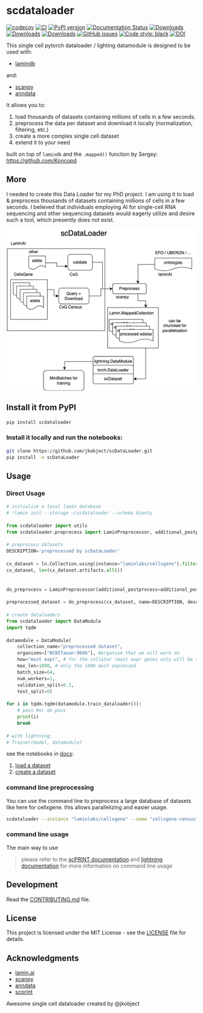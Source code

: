 # scdataloader

[![codecov](https://codecov.io/gh/jkobject/scDataLoader/branch/main/graph/badge.svg?token=scDataLoader_token_here)](https://codecov.io/gh/jkobject/scDataLoader)
[![CI](https://github.com/jkobject/scDataLoader/actions/workflows/main.yml/badge.svg)](https://github.com/jkobject/scDataLoader/actions/workflows/main.yml)
[![PyPI version](https://badge.fury.io/py/scDataLoader.svg)](https://badge.fury.io/py/scDataLoader)
[![Documentation Status](https://readthedocs.org/projects/scDataLoader/badge/?version=latest)](https://scDataLoader.readthedocs.io/en/latest/?badge=latest)
[![Downloads](https://pepy.tech/badge/scDataLoader)](https://pepy.tech/project/scDataLoader)
[![Downloads](https://pepy.tech/badge/scDataLoader/month)](https://pepy.tech/project/scDataLoader)
[![Downloads](https://pepy.tech/badge/scDataLoader/week)](https://pepy.tech/project/scDataLoader)
[![GitHub issues](https://img.shields.io/github/issues/jkobject/scDataLoader)](https://img.shields.io/github/issues/jkobject/scDataLoader)
[![Code style: black](https://img.shields.io/badge/code%20style-black-000000.svg)](https://github.com/psf/black)
[![DOI](https://img.shields.io/badge/DOI-10.1101%2F2024.07.29.605556-blue)](https://doi.org/10.1101/2024.07.29.605556)

This single cell pytorch dataloader / lighting datamodule is designed to be used with:

- [lamindb](https://lamin.ai/)

and:

- [scanpy](https://scanpy.readthedocs.io/en/stable/)
- [anndata](https://anndata.readthedocs.io/en/latest/)

It allows you to:

1. load thousands of datasets containing millions of cells in a few seconds.
2. preprocess the data per dataset and download it locally (normalization, filtering, etc.)
3. create a more complex single cell dataset
4. extend it to your need

built on top of `lamindb` and the `.mapped()` function by Sergey: https://github.com/Koncopd 

## More

I needed to create this Data Loader for my PhD project. I am using it to load & preprocess thousands of datasets containing millions of cells in a few seconds. I believed that individuals employing AI for single-cell RNA sequencing and other sequencing datasets would eagerly utilize and desire such a tool, which presently does not exist.

![scdataloader.drawio.png](docs/scdataloader.drawio.png)

## Install it from PyPI

```bash
pip install scdataloader
```

### Install it locally and run the notebooks:

```bash
git clone https://github.com/jkobject/scDataLoader.git
pip install -e scDataLoader
```

## Usage

### Direct Usage

```python
# initialize a local lamin database
# !lamin init --storage ~/scdataloader --schema bionty

from scdataloader import utils
from scdataloader.preprocess import LaminPreprocessor, additional_postprocess, additional_preprocess

# preprocess datasets
DESCRIPTION='preprocessed by scDataLoader'

cx_dataset = ln.Collection.using(instance="laminlabs/cellxgene").filter(name="cellxgene-census", version='2023-12-15').one()
cx_dataset, len(cx_dataset.artifacts.all())


do_preprocess = LaminPreprocessor(additional_postprocess=additional_postprocess, additional_preprocess=additional_preprocess, skip_validate=True, subset_hvg=0)

preprocessed_dataset = do_preprocess(cx_dataset, name=DESCRIPTION, description=DESCRIPTION, start_at=6, version="2")

# create dataloaders
from scdataloader import DataModule
import tqdm

datamodule = DataModule(
    collection_name="preprocessed dataset",
    organisms=["NCBITaxon:9606"], #organism that we will work on
    how="most expr", # for the collator (most expr genes only will be selected)
    max_len=1000, # only the 1000 most expressed
    batch_size=64,
    num_workers=1,
    validation_split=0.1,
    test_split=0)

for i in tqdm.tqdm(datamodule.train_dataloader()):
    # pass #or do pass
    print(i)
    break

# with lightning:
# Trainer(model, datamodule)

```

see the notebooks in [docs](https://www.jkobject.com/scDataLoader/):

1. [load a dataset](https://www.jkobject.com/scDataLoader/notebooks/1_download_and_preprocess/)
2. [create a dataset](https://www.jkobject.com/scDataLoader/notebooks/2_create_dataloader/)

### command line preprocessing

You can use the command line to preprocess a large database of datasets like here for cellxgene. this allows parallelizing and easier usage.

```bash
scdataloader --instance "laminlabs/cellxgene" --name "cellxgene-census" --version "2023-12-15" --description "preprocessed for scprint" --new_name "scprint main" --start_at 10 >> scdataloader.out
```

### command line usage

The main way to use

> please refer to the [scPRINT documentation](https://www.jkobject.com/scPRINT/) and [lightning documentation](https://lightning.ai/docs/pytorch/stable/cli/lightning_cli_intermediate.html) for more information on command line usage

## Development

Read the [CONTRIBUTING.md](CONTRIBUTING.md) file.

## License

This project is licensed under the MIT License - see the [LICENSE](LICENSE) file for details.

## Acknowledgments

- [lamin.ai](https://lamin.ai/)
- [scanpy](https://scanpy.readthedocs.io/en/stable/)
- [anndata](https://anndata.readthedocs.io/en/latest/)
- [scprint](https://www.jkobject.com/scPRINT/)

Awesome single cell dataloader created by @jkobject